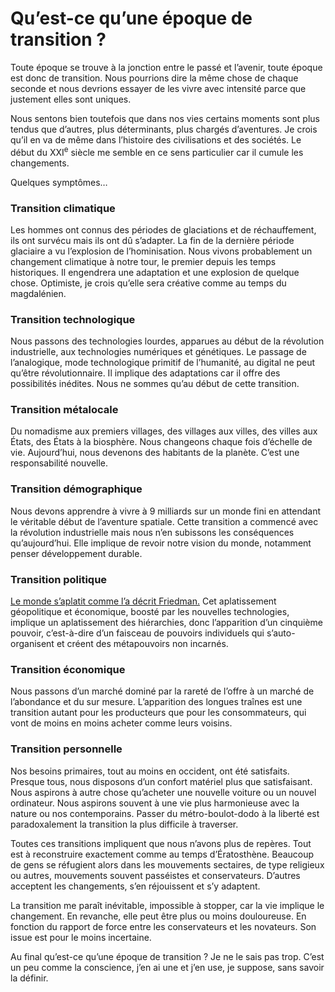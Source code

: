 # Qu’est-ce qu’une époque de transition ?

Toute époque se trouve à la jonction entre le passé et l’avenir, toute époque est donc de transition. Nous pourrions dire la même chose de chaque seconde et nous devrions essayer de les vivre avec intensité parce que justement elles sont uniques.

Nous sentons bien toutefois que dans nos vies certains moments sont plus tendus que d’autres, plus déterminants, plus chargés d’aventures. Je crois qu’il en va de même dans l’histoire des civilisations et des sociétés. Le début du XXI<sup>e</sup> siècle me semble en ce sens particulier car il cumule les changements.

Quelques symptômes…

### Transition climatique

Les hommes ont connus des périodes de glaciations et de réchauffement, ils ont survécu mais ils ont dû s’adapter. La fin de la dernière période glaciaire a vu l’explosion de l’hominisation. Nous vivons probablement un changement climatique à notre tour, le premier depuis les temps historiques. Il engendrera une adaptation et une explosion de quelque chose. Optimiste, je crois qu’elle sera créative comme au temps du magdalénien.

### Transition technologique

Nous passons des technologies lourdes, apparues au début de la révolution industrielle, aux technologies numériques et génétiques. Le passage de l’analogique, mode technologique primitif de l’humanité, au digital ne peut qu’être révolutionnaire. Il implique des adaptations car il offre des possibilités inédites. Nous ne sommes qu’au début de cette transition.

### Transition métalocale

Du nomadisme aux premiers villages, des villages aux villes, des villes aux États, des États à la biosphère. Nous changeons chaque fois d’échelle de vie. Aujourd’hui, nous devenons des habitants de la planète. C’est une responsabilité nouvelle.

### Transition démographique

Nous devons apprendre à vivre à 9 milliards sur un monde fini en attendant le véritable début de l’aventure spatiale. Cette transition a commencé avec la révolution industrielle mais nous n’en subissons les conséquences qu’aujourd’hui. Elle implique de revoir notre vision du monde, notamment penser développement durable.

### Transition politique

[Le monde s’aplatit comme l’a décrit Friedman.](http://en.wikipedia.org/wiki/The_World_is_Flat) Cet aplatissement géopolitique et économique, boosté par les nouvelles technologies, implique un aplatissement des hiérarchies, donc l’apparition d’un cinquième pouvoir, c’est-à-dire d’un faisceau de pouvoirs individuels qui s’auto-organisent et créent des métapouvoirs non incarnés.

### Transition économique

Nous passons d’un marché dominé par la rareté de l’offre à un marché de l’abondance et du sur mesure. L’apparition des longues traînes est une transition autant pour les producteurs que pour les consommateurs, qui vont de moins en moins acheter comme leurs voisins.

### Transition personnelle

Nos besoins primaires, tout au moins en occident, ont été satisfaits. Presque tous, nous disposons d’un confort matériel plus que satisfaisant. Nous aspirons à autre chose qu’acheter une nouvelle voiture ou un nouvel ordinateur. Nous aspirons souvent à une vie plus harmonieuse avec la nature ou nos contemporains. Passer du métro-boulot-dodo à la liberté est paradoxalement la transition la plus difficile à traverser.

Toutes ces transitions impliquent que nous n’avons plus de repères. Tout est à reconstruire exactement comme au temps d’Ératosthène. Beaucoup de gens se réfugient alors dans les mouvements sectaires, de type religieux ou autres, mouvements souvent passéistes et conservateurs. D’autres acceptent les changements, s’en réjouissent et s’y adaptent.

La transition me paraît inévitable, impossible à stopper, car la vie implique le changement. En revanche, elle peut être plus ou moins douloureuse. En fonction du rapport de force entre les conservateurs et les novateurs. Son issue est pour le moins incertaine.

Au final qu’est-ce qu’une époque de transition ? Je ne le sais pas trop. C’est un peu comme la conscience, j’en ai une et j’en use, je suppose, sans savoir la définir.